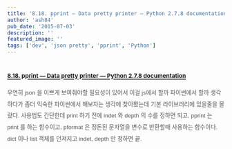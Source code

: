 ```yaml
---
title: '8.18. pprint — Data pretty printer — Python 2.7.8 documentation'
author: 'ash84'
pub_date: '2015-07-03'
description: ''
featured_image: ''
tags: ['dev', 'json pretty', 'pprint', 'Python']
---
```




# [<span style="font-size: 10pt;">8.18. pprint — Data pretty printer — Python 2.7.8 documentation</span>](https://docs.python.org/2/library/pprint.html)

<span style="color: rgb(85, 85, 85); font-family: 'Nanum Gothic', sans-serif; font-size: 10pt; line-height: 2; text-align: justify;">우연히 json 을 이쁘게 보여줘야할 필요성이 있어서 이걸 js에서 할까 파이썬에서 할까 생각하다가 좀더 익숙한 파이썬에서 해보자는 생각에 찾아봤는데 기본 라이브러리에 있을줄을 몰랐다. 사용법도 간단한데 print 하기 전에 indet 와 depth 의 수를 정하면 되고, pprint 는 print 를 하는 함수이고, pformat 은 정돈된 문자열을 변수로 반환할때 사용하는 함수이다. dict 이나 list 객체를 던져지고 indet, depth 만 정하면 끝. </span>



